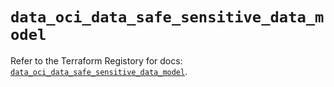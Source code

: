 # `data_oci_data_safe_sensitive_data_model`

Refer to the Terraform Registory for docs: [`data_oci_data_safe_sensitive_data_model`](https://registry.terraform.io/providers/oracle/oci/6.18.0/docs/data-sources/data_safe_sensitive_data_model).
